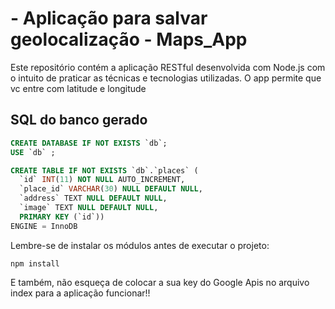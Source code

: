 # - Aplicação para salvar geolocalização - Maps_App

Este repositório contém a aplicação RESTful desenvolvida com Node.js com o intuito de praticar as técnicas e tecnologias utilizadas. O app permite que vc entre com latitude e longitude

## SQL do banco gerado

```sql
CREATE DATABASE IF NOT EXISTS `db`;
USE `db` ;

CREATE TABLE IF NOT EXISTS `db`.`places` (
  `id` INT(11) NOT NULL AUTO_INCREMENT,
  `place_id` VARCHAR(30) NULL DEFAULT NULL,
  `address` TEXT NULL DEFAULT NULL,
  `image` TEXT NULL DEFAULT NULL,
  PRIMARY KEY (`id`))
ENGINE = InnoDB
```

Lembre-se de instalar os módulos antes de executar o projeto:
```
npm install
```

E também, não esqueça de colocar a sua key do Google Apis no arquivo index para a aplicação funcionar!!